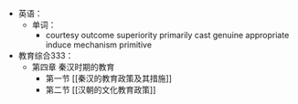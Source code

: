 - 英语：
	- 单词：
		- courtesy
		  outcome
		  superiority
		  primarily
		  cast
		  genuine
		  appropriate
		  induce
		  mechanism
		  primitive
- 教育综合333：
	- 第四章 秦汉时期的教育
		- 第一节 [[秦汉的教育政策及其措施]]
		- 第二节 [[汉朝的文化教育政策]]